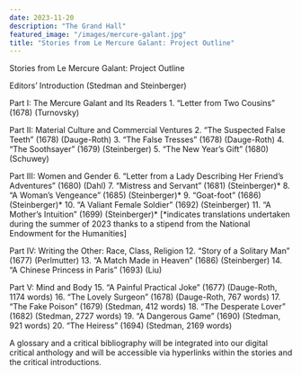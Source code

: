 ```yaml
---
date: 2023-11-20
description: "The Grand Hall"
featured_image: "/images/mercure-galant.jpg"
title: "Stories from Le Mercure Galant: Project Outline"
---
```


Stories from Le Mercure Galant: Project Outline

Editors’ Introduction (Stedman and Steinberger)

Part I: The Mercure Galant and Its Readers
    1. “Letter from Two Cousins” (1678) (Turnovsky)

Part II: Material Culture and Commercial Ventures
      2. “The Suspected False Teeth” (1678) (Dauge-Roth)
      3. “The False Tresses” (1678) (Dauge-Roth)
      4. “The Soothsayer” (1679) (Steinberger) 
      5. “The New Year’s Gift” (1680) (Schuwey)

Part III: Women and Gender 
      6. “Letter from a Lady Describing Her Friend’s Adventures” (1680) (Dahl)
      7. “Mistress and Servant” (1681) (Steinberger)*
      8. “A Woman’s Vengeance” (1685) (Steinberger)*
      9. “Goat-foot” (1686) (Steinberger)*
     10. “A Valiant Female Soldier” (1692) (Steinberger)
     11. “A Mother’s Intuition” (1699) (Steinberger)*
[*indicates translations undertaken during the summer of 2023 thanks to a stipend from the National Endowment for the Humanities]

Part IV: Writing the Other: Race, Class, Religion
      12. “Story of a Solitary Man” (1677) (Perlmutter)
      13. “A Match Made in Heaven” (1686) (Steinberger)
      14. “A Chinese Princess in Paris” (1693) (Liu)

Part V: Mind and Body
      15. “A Painful Practical Joke” (1677) (Dauge-Roth, 1174 words)
      16. “The Lovely Surgeon” (1678) (Dauge-Roth, 767 words) 
      17. “The Fake Poison” (1679) (Stedman, 412 words)
      18. “The Desperate Lover” (1682) (Stedman, 2727 words)
      19. “A Dangerous Game” (1690) (Stedman, 921 words)
      20. “The Heiress” (1694) (Stedman, 2169 words)
	
A glossary and a critical bibliography will be integrated into our digital critical anthology and will be accessible via hyperlinks within the stories and the critical introductions.
